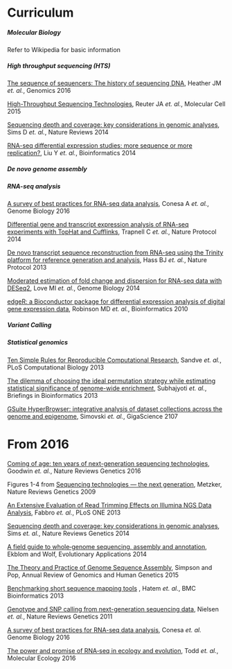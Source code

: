 
# Curriculum

##### Molecular Biology
Refer to Wikipedia for basic information

##### High throughput sequencing (HTS)
[The sequence of sequencers: The history of sequencing DNA](https://github.com/lexnederbragt/INF-BIOx121/raw/2017/Curriculum/HTS_history.pdf), Heather JM _et. al._, Genomics 2016

[High-Throughput Sequencing Technologies](https://github.com/lexnederbragt/INF-BIOx121/raw/2017/Curriculum/HTS_technology.pdf), Reuter JA _et. al._, Molecular Cell 2015

[Sequencing depth and coverage: key considerations in genomic analyses](https://github.com/lexnederbragt/INF-BIOx121/raw/2017/Curriculum/HTS_Coverage_Depth.pdf), Sims D _et. al._, Nature Reviews 2014

[RNA-seq differential expression studies: more sequence or more replication?](https://github.com/lexnederbragt/INF-BIOx121/raw/2017/Curriculum/HTS_DE.pdf), Liu Y _et. al._, Bioinformatics 2014

##### _De novo_ genome assembly

##### RNA-seq analysis
[A survey of best practices for RNA-seq data analysis](https://github.com/lexnederbragt/INF-BIOx121/raw/2017/Curriculum/RNAseq_BestPractice.pdf), Conesa A _et. al._, Genome Biology 2016 

[Differential gene and transcript expression analysis of RNA-seq experiments with TopHat and Cufflinks](https://github.com/lexnederbragt/INF-BIOx121/raw/2017/Curriculum/RNAseq_Tophat.pdf), Trapnell C _et. al._, Nature Protocol 2014 

[De novo transcript sequence reconstruction from RNA-seq using the Trinity platform for reference generation and analysis](https://github.com/lexnederbragt/INF-BIOx121/raw/2017/Curriculum/RNAseq_Trinity.pdf), Hass BJ _et. al._, Nature Protocol 2013

[Moderated estimation of fold change and dispersion for RNA-seq data with DESeq2](https://github.com/lexnederbragt/INF-BIOx121/raw/2017/Curriculum/RNAseq_DESeq2.pdf), Love MI _et. al._, Genome Biology 2014 

[edgeR: a Bioconductor package for differential expression analysis of digital gene expression data](https://github.com/lexnederbragt/INF-BIOx121/raw/2017/Curriculum/RNAseq_edgeR.pdf), Robinson MD _et. al._, Bioinformatics 2010 

##### Variant Calling

##### Statistical genomics

[Ten Simple Rules for Reproducible Computational Research](https://wiki.uio.no/projects/clsi/images/e/ed/Sandve2013-2.pdf), Sandve _et. al._, PLoS Computational Biology 2013

[The dilemma of choosing the ideal permutation strategy while estimating statistical significance of genome-wide enrichment](https://wiki.uio.no/projects/clsi/images/9/92/The_dilemma_of_choosing_the_ideal_permutation_strategy_while_estimating_statistical_significance_of_genome-wide_enrichment.pdf), Subhajyoti _et. al._, Briefings in Bioinformatics 2013

[GSuite HyperBrowser: integrative analysis of dataset collections across the genome and epigenome](https://github.com/lexnederbragt/INF-BIOx121/raw/2017/Curriculum/GSuite_HyperBrowser.pdf), Simovski _et. al._, GigaScience 2107

From 2016
============
[Coming of age: ten years of next-generation sequencing technologies](https://wiki.uio.no/projects/clsi/images/6/6f/Goodwin2016.pdf), Goodwin _et. al._, Nature Reviews Genetics 2016

Figures 1-4 from
[Sequencing technologies — the next generation](https://wiki.uio.no/projects/clsi/images/a/a5/Sequencing_technologies_the_next_generation.pdf), Metzker, Nature Reviews Genetics 2009

[An Extensive Evaluation of Read Trimming Effects on Illumina NGS Data Analysis](https://wiki.uio.no/projects/clsi/images/3/3e/Fabbro2013.pdf), Fabbro _et. al._, PLoS ONE 2013

[Sequencing depth and coverage: key considerations in genomic analyses](https://wiki.uio.no/projects/clsi/images/7/75/Sims2014.pdf), Sims _et. al._, Nature Reviews Genetics 2014

[A field guide to whole‐genome sequencing, assembly and annotation](https://wiki.uio.no/projects/clsi/images/9/99/Ekblom2014.pdf), Ekblom and Wolf, Evolutionary Applications 2014

[The Theory and Practice of Genome Sequence Assembly](https://wiki.uio.no/projects/clsi/images/8/8f/Simpson2015.pdf), Simpson and Pop, Annual Review of Genomics and Human Genetics 2015

[Benchmarking short sequence mapping tools](https://wiki.uio.no/projects/clsi/images/e/ea/Hatem2013.pdf) , Hatem  _et. al._, BMC Bioinformatics 2013

[Genotype and SNP calling from next-generation sequencing data](https://wiki.uio.no/projects/clsi/images/3/33/Genotype_and_SNP_calling_from_next-generation_sequencing_data.pdf), Nielsen _et. al._, Nature Reviews Genetics 2011

[A survey of best practices for RNA-seq data analysis](https://wiki.uio.no/projects/clsi/images/a/a6/Conesa2016.pdf), Conesa _et. al._ Genome Biology 2016

[The power and promise of RNA‐seq in ecology and evolution](https://wiki.uio.no/projects/clsi/images/6/63/Todd2016.pdf), Todd _et. al._, Molecular Ecology 2016







